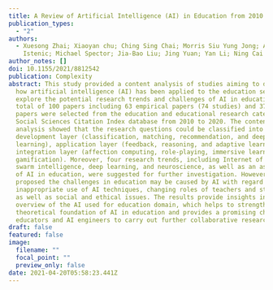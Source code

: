 ```yaml
---
title: A Review of Artificial Intelligence (AI) in Education from 2010 to 2020
publication_types:
  - "2"
authors:
  - Xuesong Zhai; Xiaoyan chu; Ching Sing Chai; Morris Siu Yung Jong; Andreja
    Istenic; Michael Spector; Jia-Bao Liu; Jing Yuan; Yan Li; Ning Cai
author_notes: []
doi: 10.1155/2021/8812542
publication: Complexity
abstract: This study provided a content analysis of studies aiming to disclose
  how artificial intelligence (AI) has been applied to the education sector and
  explore the potential research trends and challenges of AI in education. A
  total of 100 papers including 63 empirical papers (74 studies) and 37 analytic
  papers were selected from the education and educational research category of
  Social Sciences Citation Index database from 2010 to 2020. The content
  analysis showed that the research questions could be classified into
  development layer (classification, matching, recommendation, and deep
  learning), application layer (feedback, reasoning, and adaptive learning), and
  integration layer (affection computing, role-playing, immersive learning, and
  gamification). Moreover, four research trends, including Internet of Things,
  swarm intelligence, deep learning, and neuroscience, as well as an assessment
  of AI in education, were suggested for further investigation. However, we also
  proposed the challenges in education may be caused by AI with regard to
  inappropriate use of AI techniques, changing roles of teachers and students,
  as well as social and ethical issues. The results provide insights into an
  overview of the AI used for education domain, which helps to strengthen the
  theoretical foundation of AI in education and provides a promising channel for
  educators and AI engineers to carry out further collaborative research.
draft: false
featured: false
image:
  filename: ""
  focal_point: ""
  preview_only: false
date: 2021-04-20T05:58:23.441Z
---
```

